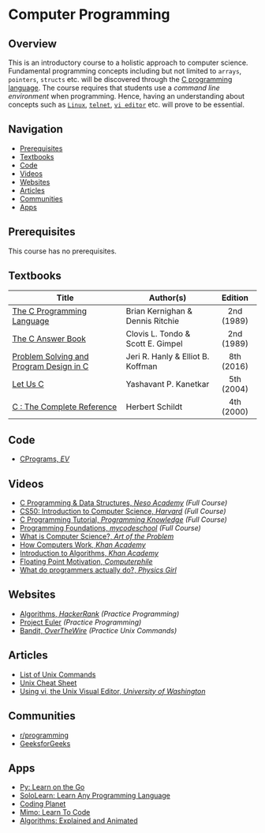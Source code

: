 # Computer Programming

## Overview

This is an introductory course to a holistic approach to computer science. Fundamental programming concepts including but not limited to `arrays`, `pointers`, `structs` etc. will be discovered through the [C programming language](https://bit.ly/1eSKXTB). The course requires that students use a *command line environment* when programming. Hence, having an understanding about concepts such as [`Linux`](https://en.wikipedia.org/wiki/Linux), [`telnet`](https://en.wikipedia.org/wiki/Telnet), [`vi editor`](https://en.wikipedia.org/wiki/Vi) etc. will prove to be essential.

## Navigation

*   [Prerequisites](#prerequisites)
*   [Textbooks](#textbooks)
*   [Code](#code)
*   [Videos](#videos)
*   [Websites](#websites)
*   [Articles](#articles)
*   [Communities](#communities)
*   [Apps](#apps)

## Prerequisites

This course has no prerequisites.

## Textbooks

| Title | Author(s) | Edition |
| -------------|-------------|:-----:|
| [The C Programming Language](https://drive.google.com/open?id=1KH0i1C8IQ5uKO4zGWRz_mAh4XbQvCaiT) | Brian Kernighan & Dennis Ritchie | 2nd (1989) |
| [The C Answer Book](https://drive.google.com/open?id=1gfgZmONMV6ZcG-lIQOe35jiMVqI-MS3p) | Clovis L. Tondo & Scott E. Gimpel | 2nd (1989) |
| [Problem Solving and Program Design in C](https://drive.google.com/open?id=13frawLX1gT_0JnKOiEOnSeoHp-kp9-qO) | Jeri R. Hanly & Elliot B. Koffman | 8th (2016) |
| [Let Us C](https://drive.google.com/open?id=1iaRbBFzDmjXrIHNnwdeBFqJ4kHPkn-cO)| Yashavant P. Kanetkar | 5th (2004) |
| [C : The Complete Reference](https://drive.google.com/open?id=15mqmtbhY-Dv4mBr1nPEp9bPM3P1tDiZB)| Herbert Schildt | 4th (2000) |

## Code

*   [CPrograms, *EV*](https://github.com/eash-98/CPrograms)

## Videos

*   [C Programming & Data Structures, *Neso Academy*](https://www.youtube.com/watch?v=4OGMB4Fhh50&list=PLBlnK6fEyqRhX6r2uhhlubuF5QextdCSM) *(Full Course)*
*   [CS50: Introduction to Computer Science, *Harvard*](https://www.youtube.com/watch?v=wEdvGqxafq8) *(Full Course)*
*   [C Programming Tutorial, *Programming Knowledge*](https://www.youtube.com/watch?v=-CpG3oATGIs&t=1609s) *(Full Course)*
*   [Programming Foundations, *mycodeschool*](https://www.youtube.com/user/mycodeschool/playlists) *(Full Course)*
*   [What is Computer Science?, *Art of the Problem*](https://www.youtube.com/playlist?list=PLbg3ZX2pWlgI_ej6ZhGd45-cPoWLZD9pT)
*   [How Computers Work, *Khan Academy*](https://www.khanacademy.org/computing/computer-science/how-computers-work2)
*   [Introduction to Algorithms, *Khan Academy*](https://www.khanacademy.org/computing/computer-science/algorithms)
*   [Floating Point Motivation, *Computerphile*](https://www.youtube.com/watch?v=PZRI1IfStY0&list=PLzH6n4zXuckqmf_xUcvU5caZVoctP2ehL&index=8)
*   [What do programmers actually do?, *Physics Girl*](https://www.youtube.com/watch?v=g4a7_HH9Wbg)

## Websites

*   [Algorithms, *HackerRank*](https://www.hackerrank.com/domains/algorithms) *(Practice Programming)*
*   [Project Euler](https://projecteuler.net/archives) *(Practice Programming)*
*   [Bandit, *OverTheWire*](http://overthewire.org/wargames/bandit/) *(Practice Unix Commands)*

## Articles

*   [List of Unix Commands](https://drive.google.com/open?id=1mn0AFgMwB7imCQtKmvIidyh9myzIxc_D)
*   [Unix Cheat Sheet](http://cheatsheetworld.com/programming/unix-linux-cheat-sheet/)
*   [Using vi, the Unix Visual Editor, *University of Washington*](https://staff.washington.edu/rells/R110/)

## Communities

*   [r/programming](https://www.reddit.com/r/programming/)
*   [GeeksforGeeks](https://www.geeksforgeeks.org/c-programming-language/)

## Apps

*   [Py: Learn on the Go](https://www.getpy.com/mobile)
*   [SoloLearn: Learn Any Programming Language](https://www.sololearn.com/)
*   [Coding Planet](https://www.producthunt.com/posts/coding-planets)
*   [Mimo: Learn To Code](https://getmimo.com/)
*   [Algorithms: Explained and Animated](http://algorithm.wiki/en/app/)
